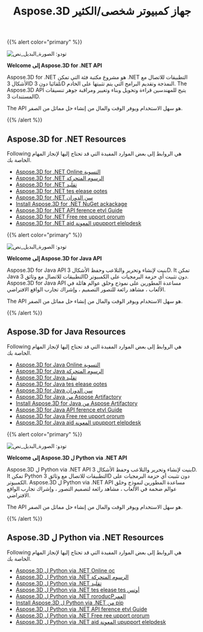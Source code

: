 ﻿---
title: Aspose.3D جهاز كمبيوتر شخصى/الكثير
type: docs
description: Aspose.3D allow PIs تسمح للمبرمجين لربط تطبيقاتهم مع صيغ 3D تلقائيا دون النمذجة 3D وتقديم البرامج التي يتم تثبيتها على الخادم. The Aspose.3D facilitate PIs تسهيل المهندسين قراءة وتحويل وبناء وتغيير ومراقبة جوهر تنسيقات المستندات 3D.
weight: 10
url: /ar/
---
{{% alert color="primary" %}}

![تودو: الصورة_البديل_نص](home_1.png)

**Welcome إلى Aspose.3D for .NET API**

Aspose.3D for .NET هو مشروع مكتبة فئة التي تمكن .NET التطبيقات للاتصال مع الأشكال 3D تلقائيا دون 3D النمذجة وتقديم البرامج التي يتم تثبيتها على الخادم. The Aspose.3D API يتيح للمهندسين قراءة وتحويل وبناء وتغيير ومراقبة جوهر تنسيقات المستندات 3D.

The API هو سهل الاستخدام ويوفر الوقت والمال من إنشاء حل مماثل من الصفر.

{{% /alert %}}
## **Aspose.3D for .NET Resources**
Following هي الروابط إلى بعض الموارد المفيدة التي قد تحتاج إليها لإنجاز المهام الخاصة بك.

- [Aspose.3D for .NET Online التسوية](/3d/ar/net/)
- [Aspose.3D for .NET الرسوم المتحركة](/3d/ar/net/)
- [Aspose.3D for .NET تقليد](/3d/ar/net/installation/#SystemRequirements)
- [Aspose.3D for .NET tes elease ootes](https://releases.aspose.com/3d/net/release-notes/)
- [Aspose.3D for .NET سن الدوران](https://products.aspose.com/3d/net/)
- [Install Aspose.3D for .NET NuGet ackackage](https://www.nuget.org/packages/Aspose.3D/)
- [Aspose.3D for .NET API ference etvl Guide](https://reference.aspose.com/3d/net)
- [Aspose.3D for .NET Free ree upport ororum](https://forum.aspose.com/c/3d/18)
- [Aspose.3D for .NET aid المعونة upupport elelpdesk](https://helpdesk.aspose.com/)

{{% alert color="primary" %}}

![تودو: الصورة_البديل_نص](home_2.png)

**Welcome إلى Aspose.3D for Java API**

Aspose.3D for Java API بنيت لإنشاء وتحرير والتلاعب وحفظ الأشكال 3D. It تمكن Java التطبيقات للاتصال مع وثائق 3D دون تثبيت أي حزمة البرمجيات على الكمبيوتر. Aspose.3D for Java API مساعدة المطورين على نموذج وخلق عوالم هائلة في الألعاب ، مشاهد رائعة للتصور التصميم ، وإشراك تجارب الواقع الافتراضي.

The API هو سهل الاستخدام ويوفر الوقت والمال من إنشاء حل مماثل من الصفر.

{{% /alert %}}


## **Aspose.3D for Java Resources**
Following هي الروابط إلى بعض الموارد المفيدة التي قد تحتاج إليها لإنجاز المهام الخاصة بك.

- [Aspose.3D for Java Online التسوية](/3d/ar/java/)
- [Aspose.3D for Java الرسوم المتحركة](/3d/ar/java/product-overview/#rich-features)
- [Aspose.3D for Java تقليد](/3d/ar/java/installation#SystemRequirements)
- [Aspose.3D for Java tes elease ootes](https://releases.aspose.com/3d/java/release-notes/)
- [Aspose.3D for Java سن الدوران](https://products.aspose.com/3d/java)
- [Aspose.3D for Java من Aspose Artifactory](https://releases.aspose.com/java/repo/com/aspose/aspose-3d/)
- [Install Aspose.3D for Java من Aspose Artifactory](/3d/ar/java/installation)
- [Aspose.3D for Java API ference etvl Guide](https://reference.aspose.com/3d/java)
- [Aspose.3D for Java Free ree upport ororum](https://forum.aspose.com/c/3d)
- [Aspose.3D for Java aid المعونة upupport elelpdesk](https://helpdesk.aspose.com/)




{{% alert color="primary" %}}

![تودو: الصورة_البديل_نص](/3d/ar/python-net/home_1.png)

**Welcome إلى Aspose.3D ل Python via .NET API**

Aspose.3D ل Python via .NET API بنيت لإنشاء وتحرير والتلاعب وحفظ الأشكال 3D. It تمكن Python التطبيقات للاتصال مع وثائق 3D دون تثبيت أي حزمة البرمجيات على الكمبيوتر. Aspose.3D ل Python via .NET API مساعدة المطورين لنموذج وخلق عوالم ضخمة في الألعاب ، مشاهد رائعة لتصميم التصور ، وإشراك تجارب الواقع الافتراضي.

The API هو سهل الاستخدام ويوفر الوقت والمال من إنشاء حل مماثل من الصفر.

{{% /alert %}}


## **Aspose.3D ل Python via .NET Resources**
Following هي الروابط إلى بعض الموارد المفيدة التي قد تحتاج إليها لإنجاز المهام الخاصة بك.

- [Aspose.3D ل Python via .NET Online oc](/3d/ar/python-net/)
- [Aspose.3D ل Python via .NET الرسوم المتحركة](/3d/ar/python-net/product-overview/#rich-features)
- [Aspose.3D ل Python via .NET تقليد](/3d/ar/python-net/installation#SystemRequirements)
- [Aspose.3D ل Python via .NET tes elease tes أوتس](https://releases.aspose.com/3d/python-net/release-notes/)
- [Aspose.3D ل Python via .NET roroducPالعمر](https://products.aspose.com/3d/python-net)
- [Install Aspose.3D ل Python via .NET من pip](/3d/ar/python-net/installation)
- [Aspose.3D ل Python via .NET API ference etvl Guide](https://reference.aspose.com/3d/python-net)
- [Aspose.3D ل Python via .NET Free ree upport ororum](https://forum.aspose.com/c/3d)
- [Aspose.3D ل Python via .NET aid المعونة upupport elelpdesk](https://helpdesk.aspose.com/)
